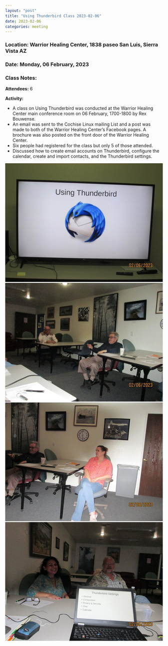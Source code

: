```yaml
---
layout: "post"
title: "Using Thunderbird Class 2023-02-06"
date: 2023-02-06
categories: meeting
---
```


### Location: Warrior Healing Center, 1838 paseo San Luis, Sierra Vista AZ

### Date: Monday, 06 February, 2023

### Class Notes:

**Attendees:** 6

**Activity:**
 * A class on Using Thunderbird was conducted at the Warrior Healing Center main conference room on 06 February, 1700-1800 by Rex Bouwense.
 * An email was sent to the Cochise Linux mailing List and a post was made to both of the Warrior Healing Center’s Facebook pages.  A brochure was also posted on the front door of the Warrior Healing Center.
 * Six people had registered for the class but only 5 of those attended.
 * Discussed how to create email accounts on Thunderbird, configure the calendar, create and import contacts, and the Thunderbird settings.

![alt text](https://raw.githubusercontent.com/CochiseLinuxUsersGroup/CochiseLinuxUsersGroup.github.io/master/images2/rsz_whc_class_using_thunderbird_1.jpg)
![alt text](https://raw.githubusercontent.com/CochiseLinuxUsersGroup/CochiseLinuxUsersGroup.github.io/master/images2/rsz_whc_class_using_thunderbird_2.jpg)
![alt text](https://raw.githubusercontent.com/CochiseLinuxUsersGroup/CochiseLinuxUsersGroup.github.io/master/images2/rsz_whc_class_using_thunderbird_3.jpg)
![alt text](https://raw.githubusercontent.com/CochiseLinuxUsersGroup/CochiseLinuxUsersGroup.github.io/master/images2/rsz_whc_class_using_thunderbird_4.jpg)
